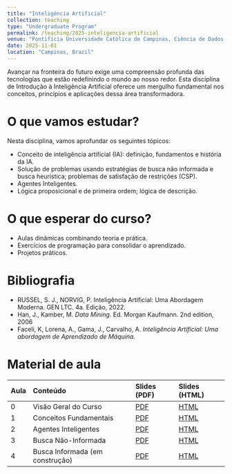 ```yaml
---
title: "Inteligência Artificial"
collection: teaching
type: "Undergraduate Program"
permalink: /teaching/2025-inteligencia-artificial
venue: "Pontifícia Universidade Católica de Campinas, Ciência de Dados e Inteligência Artificial"
date: 2025-11-01
location: "Campinas, Brazil"
---
```


Avançar na fronteira do futuro exige uma compreensão profunda das tecnologias que estão redefinindo o mundo ao nosso redor. Esta disciplina de Introdução à Inteligência Artificial oferece um mergulho fundamental nos conceitos, princípios e aplicações dessa área transformadora.

# O que vamos estudar?

Nesta disciplina, vamos aprofundar os seguintes tópicos:

*   Conceito de inteligência artificial (IA): definição, fundamentos e história da IA.
*   Solução de problemas usando estratégias de busca não informada e busca heurística; problemas de satisfação de restrições (CSP).
*   Agentes Inteligentes.
*   Lógica proposicional e de primeira ordem; lógica de descrição.

# O que esperar do curso?
- Aulas dinâmicas combinando teoria e prática.
- Exercícios de programação para consolidar o aprendizado.
- Projetos práticos.

# Bibliografia
 
* RUSSEL, S. J., NORVIG, P. Inteligência Artificial: Uma Abordagem Moderna. GEN LTC. 4a. Edição, 2022.
* Han, J., Kamber, M. *Data Mining*. Ed. Morgan Kaufmann. 2nd edition, 2006
* Faceli, K, Lorena, A., Gama, J., Carvalho, A. *Inteligência Artificial: Uma abordagem de Aprendizado de Máquina*.


# Material de aula


| Aula| Conteúdo  | Slides (PDF)  | Slides (HTML) |
|:---------|:-------|:--------|:--------|
| 0 | Visão Geral do Curso| [PDF](https://denmartins.github.io/files/lectures/2025/AI/00-IA-Organizacao-small.pdf)| [HTML](https://denmartins.github.io/files/lectures/2025/AI/00-IA-Organizacao.html)| 
| 1 |Conceitos Fundamentais | [PDF](https://denmartins.github.io/files/lectures/2025/AI/01-IA-Inteligencia-small.pdf) | [HTML](https://denmartins.github.io/files/lectures/2025/AI/01-IA-Inteligencia.html) |
| 2 | Agentes Inteligentes | [PDF](https://denmartins.github.io/files/lectures/2025/AI/02-IA-Agentes-Inteligentes.pdf) | [HTML](https://denmartins.github.io/files/lectures/2025/AI/02-IA-Agentes-Inteligentes.html) |
| 3 | Busca Não-Informada | [PDF](https://denmartins.github.io/files/lectures/2025/AI/03-IA-Busca-Nao-Informada.pdf) | [HTML](https://denmartins.github.io/files/lectures/2025/AI/03-IA-Busca-Nao-Informada.html) |
| 4 | Busca Informada (em construção) | [PDF](https://denmartins.github.io/files/lectures/2025/AI/04-Busca-Informada.pdf) | [HTML](https://denmartins.github.io/files/lectures/2025/AI/04-Busca-Informada.html) |